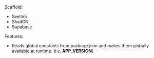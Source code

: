 Scaffold:

- Svelte5
- ShadCN
- Supabase

Features:

- Reads global constants from package.json and makes them globally available at runtime. (i.e. __APP_VERSION__)
